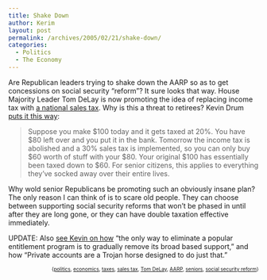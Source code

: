```yaml
---
title: Shake Down
author: Kerim
layout: post
permalink: /archives/2005/02/21/shake-down/
categories:
  - Politics
  - The Economy
---
```

Are Republican leaders trying to shake down the AARP so as to get concessions on social security &#8220;reform&#8221;? It sure looks that way. House Majority Leader Tom DeLay is now promoting the idea of replacing income tax with <a href="http://www.washingtonmonthly.com/archives/individual/2005_02/005692.php" onclick="_gaq.push(['_trackEvent', 'outbound-article', 'http://www.washingtonmonthly.com/archives/individual/2005_02/005692.php', 'a national sales tax']);" >a national sales tax</a>. Why is this a threat to retirees? Kevin Drum <a href="http://www.washingtonmonthly.com/archives/individual/2004_08/004499.php" onclick="_gaq.push(['_trackEvent', 'outbound-article', 'http://www.washingtonmonthly.com/archives/individual/2004_08/004499.php', 'puts it this way']);" >puts it this way</a>:

> Suppose you make $100 today and it gets taxed at 20%. You have $80 left over and you put it in the bank. Tomorrow the income tax is abolished and a 30% sales tax is implemented, so you can only buy $60 worth of stuff with your $80. Your original $100 has essentially been taxed down to $60. For senior citizens, this applies to everything they&#8217;ve socked away over their entire lives.

Why wold senior Republicans be promoting such an obviously insane plan? The only reason I can think of is to scare old people. They can choose between supporting social security reforms that won&#8217;t be phased in until after they are long gone, or they can have double taxation effective immediately.

UPDATE: Also <a href="http://www.washingtonmonthly.com/archives/individual/2005_02/005693.php" onclick="_gaq.push(['_trackEvent', 'outbound-article', 'http://www.washingtonmonthly.com/archives/individual/2005_02/005693.php', 'see Kevin on how']);" >see Kevin on how</a> &#8220;the only way to eliminate a popular entitlement program is to gradually remove its broad based support,&#8221; and how &#8220;Private accounts are a Trojan horse designed to do just that.&#8221;

<div style="text-align:right;">
  <span style="font-size:x-small;">{<a href="http://technorati.com/tag/politics" onclick="_gaq.push(['_trackEvent', 'outbound-article', 'http://technorati.com/tag/politics', 'politics']);"  rel="tag">politics</a>, <a href="http://technorati.com/tag/economics" onclick="_gaq.push(['_trackEvent', 'outbound-article', 'http://technorati.com/tag/economics', 'economics']);"  rel="tag">economics</a>, <a href="http://technorati.com/tag/taxes" onclick="_gaq.push(['_trackEvent', 'outbound-article', 'http://technorati.com/tag/taxes', 'taxes']);"  rel="tag">taxes</a>, <a href="http://technorati.com/tag/sales tax" onclick="_gaq.push(['_trackEvent', 'outbound-article', 'http://technorati.com/tag/sales tax', 'sales tax']);"  rel="tag">sales tax</a>, <a href="http://technorati.com/tag/Tom DeLay" onclick="_gaq.push(['_trackEvent', 'outbound-article', 'http://technorati.com/tag/Tom DeLay', 'Tom DeLay']);"  rel="tag">Tom DeLay</a>, <a href="http://technorati.com/tag/AARP" onclick="_gaq.push(['_trackEvent', 'outbound-article', 'http://technorati.com/tag/AARP', 'AARP']);"  rel="tag">AARP</a>, <a href="http://technorati.com/tag/seniors" onclick="_gaq.push(['_trackEvent', 'outbound-article', 'http://technorati.com/tag/seniors', 'seniors']);"  rel="tag">seniors</a>, <a href="http://technorati.com/tag/social security reform" onclick="_gaq.push(['_trackEvent', 'outbound-article', 'http://technorati.com/tag/social security reform', 'social security reform']);"  rel="tag">social security reform</a>}</span>


